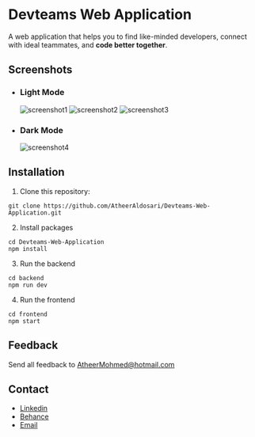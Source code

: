 # Devteams Web Application
A web application that helps you to find like-minded developers, connect with ideal teammates, and **code better together**.


## Screenshots
- ### Light Mode
   ![screenshot1](screenshot/screenshot1.png)
   ![screenshot2](screenshot/screenshot2.jpg)
   ![screenshot3](screenshot/screenshot3.jpg)
- ### Dark Mode
   ![screenshot4](screenshot/screenshot4.png)

## Installation
1. Clone this repository:
```
git clone https://github.com/AtheerAldosari/Devteams-Web-Application.git
```
2. Install packages
```
cd Devteams-Web-Application
npm install
```
3. Run the backend
```
cd backend
npm run dev
```
4. Run the frontend
```
cd frontend
npm start
```
<!-- 2. Run the backend: -->
## Feedback
Send all feedback to [AtheerMohmed@hotmail.com](mailto:AtheerMohmed@hotmail.com)

## Contact
- [Linkedin](https://www.linkedin.com/in/atheer-aldosari/)
- [Behance](https://www.behance.net/atheermohmed)
- [Email](mailto:AtheerMohmed@hotmail.com)

